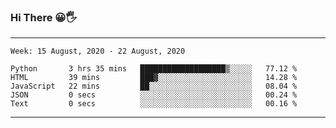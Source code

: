 ### Hi There 😀🖐
---
<!--START_SECTION:waka-->
```text
Week: 15 August, 2020 - 22 August, 2020

Python       3 hrs 35 mins   ███████████████████▒░░░░░   77.12 % 
HTML         39 mins         ███▓░░░░░░░░░░░░░░░░░░░░░   14.28 % 
JavaScript   22 mins         ██░░░░░░░░░░░░░░░░░░░░░░░   08.04 % 
JSON         0 secs          ░░░░░░░░░░░░░░░░░░░░░░░░░   00.24 % 
Text         0 secs          ░░░░░░░░░░░░░░░░░░░░░░░░░   00.16 % 
```
<!--END_SECTION:waka-->

---
